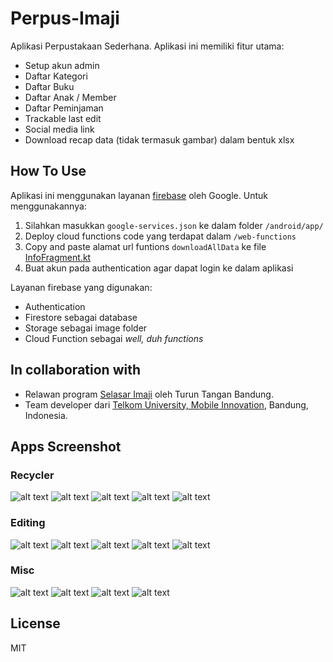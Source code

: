 # Perpus-Imaji

Aplikasi Perpustakaan Sederhana. Aplikasi ini memiliki fitur utama:

- Setup akun admin
- Daftar Kategori
- Daftar Buku
- Daftar Anak / Member
- Daftar Peminjaman
- Trackable last edit
- Social media link
- Download recap data (tidak termasuk gambar) dalam bentuk xlsx

## How To Use

Aplikasi ini menggunakan layanan [firebase](firebase.com) oleh Google. Untuk menggunakannya:

1. Silahkan masukkan `google-services.json` ke dalam folder `/android/app/`
2. Deploy cloud functions code yang terdapat dalam `/web-functions`
4. Copy and paste alamat url funtions `downloadAllData` ke file [InfoFragment.kt](https://github.com/alifgiant/Perpus-Imaji/blob/54ecfb72e8cb045d1fefc078e0350c8b15b15a95/android/app/src/main/java/com/selasarimaji/perpus/view/fragment/InfoFragment.kt#L33)
3. Buat akun pada authentication agar dapat login ke dalam aplikasi

Layanan firebase yang digunakan:

- Authentication
- Firestore sebagai database
- Storage sebagai image folder
- Cloud Function sebagai _well, duh functions_

## In collaboration with

- Relawan program [Selasar Imaji](https://www.instagram.com/selasarimaji/) oleh Turun Tangan Bandung.
- Team developer dari [Telkom University, Mobile Innovation](https://www.instagram.com/motionlab_/), Bandung, Indonesia.

## Apps Screenshot

### Recycler

![alt text][category-recycler]
![alt text][book-recycler] 
![alt text][kid-recycler]
![alt text][borrow-recycler]
![alt text][inspect-recycler]

### Editing

![alt text][category-editing]
![alt text][book-editing] 
![alt text][kid-editing]
![alt text][borrow-editing]
![alt text][picker-editing]

### Misc

![alt text][login-misc] 
![alt text][reset-misc]
![alt text][search-misc]
![alt text][delete-misc]

## License

MIT

<!-- recycler -->
[category-recycler]: https://github.com/alifgiant/Perpus-Imaji/blob/v1-release/images/recycler/category.png "Category Recycler"
[book-recycler]: https://github.com/alifgiant/Perpus-Imaji/blob/v1-release/images/recycler/book.png "Book Recycler"
[kid-recycler]: https://github.com/alifgiant/Perpus-Imaji/blob/v1-release/images/recycler/kid.png "Kid Recycler"
[borrow-recycler]: https://github.com/alifgiant/Perpus-Imaji/blob/v1-release/images/recycler/borrow.png "Borrow Recycler"
[inspect-recycler]: https://github.com/alifgiant/Perpus-Imaji/blob/v1-release/images/recycler/inspect.png "Inspect Recycler"

<!-- editing -->
[category-editing]: https://github.com/alifgiant/Perpus-Imaji/blob/v1-release/images/editing/category.png "Category Editing"
[book-editing]: https://github.com/alifgiant/Perpus-Imaji/blob/v1-release/images/editing/book.png "Book Editing"
[kid-editing]: https://github.com/alifgiant/Perpus-Imaji/blob/v1-release/images/editing/kid.png "Kid Editing"
[borrow-editing]: https://github.com/alifgiant/Perpus-Imaji/blob/v1-release/images/editing/borrow.png "Borrow Editing"
[picker-editing]: https://github.com/alifgiant/Perpus-Imaji/blob/v1-release/images/editing/picker.png "Picker Editing"

<!-- misc -->
[delete-misc]: https://github.com/alifgiant/Perpus-Imaji/blob/v1-release/images/misc/delete.png "Delete Misc"
[login-misc]: https://github.com/alifgiant/Perpus-Imaji/blob/v1-release/images/misc/login.png "Login Misc"
[reset-misc]: https://github.com/alifgiant/Perpus-Imaji/blob/v1-release/images/misc/reset.png "Reset Misc"
[search-misc]: https://github.com/alifgiant/Perpus-Imaji/blob/v1-release/images/misc/search.png "Search Misc"
